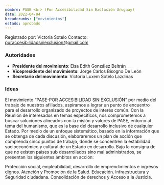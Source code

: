 ```yaml
---
nombre: PASE <br> (Por Accesibilidad Sin Exclusión Uruguay)
date: 2022-04-04
breadcrumbs: ["movimientos"]
estado: aprobado
---
```


Registrado por: Victoria Sotelo
Contacto: poraccesibilidadsinexclusion@gmail.com

### Autoridades
 - **Presidente del movimiento**: Elsa Edith González Beltrán
 - **Vicepresidente del movimiento**: Jorge Carlos Bisogno De León
 - **Secretario del movimiento**: Victoria Luxem Sotelo Lazdinas

### Ideas
El movimiento “PASE-POR ACCESIBILIDAD SIN EXCLUSIÓN” por medio del trabajo de nuestros afiliados, aspiramos a lograr un punto de encuentro para el desarrollo organizado de proyectos de interés común.
Con la Reunión de interesados en temas específicos, nos comprometemos a buscar soluciones alineados con la misión y valores de PASE, entorno al tema del humanismo, que es la base del desarrollo inclusivo de cualquier Estado.
Por medio de un enfoque sistemático, basado en la información que se obtenga de cada discusión, elaboraremos un plan de acción que comprenda cinco puntos de trabajo, donde se concentren la estabilidad socioeconómico y cultural de un Estado en desarrollo.
Bajo la consigna de que no existen países sub desarrollados sino mal administrados, se presentan los siguientes ámbitos en acción:

Protección social, empleabilidad, desarrollo de emprendimientos e ingresos dignos.
Atención y Promoción de la Salud.
Educación.
Infraestructura y Seguridad ciudadana.
Consolidación de derechos y Acceso a la Justicia.